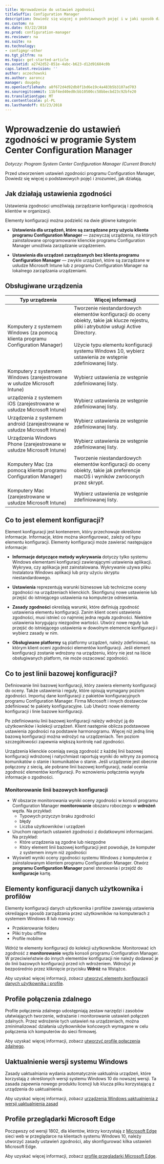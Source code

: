 ```yaml
---
title: Wprowadzenie do ustawień zgodności
titleSuffix: Configuration Manager
description: Dowiedz się więcej o podstawowych pojęć i w jaki sposób działają ustawienia zgodności
ms.custom: na
ms.date: 03/22/2018
ms.prod: configuration-manager
ms.reviewer: na
ms.suite: na
ms.technology:
- configmgr-other
ms.tgt_pltfrm: na
ms.topic: get-started-article
ms.assetid: a2742d52-851e-4abc-b623-d12d91684c0b
caps.latest.revision: ''
author: aczechowski
ms.author: aaroncz
manager: dougeby
ms.openlocfilehash: a8f672d4d92db8f1bd6e19c4a483b5b3107ad703
ms.sourcegitcommit: 11bf4ed40ed0cbb10500cc58bbecbd23c92bfe20
ms.translationtype: MT
ms.contentlocale: pl-PL
ms.lasthandoff: 03/23/2018
---
```

# <a name="get-started-with-compliance-settings-in-system-center-configuration-manager"></a>Wprowadzenie do ustawień zgodności w programie System Center Configuration Manager

*Dotyczy: Program System Center Configuration Manager (Current Branch)*

Przed utworzeniem ustawień zgodności programu Configuration Manager, Dowiedz się więcej o podstawowych pojęć i zrozumieć, jak działają.  



## <a name="how-compliance-settings-work"></a>Jak działają ustawienia zgodności  
 Ustawienia zgodności umożliwiają zarządzanie konfiguracją i zgodnością klientów w organizacji.  

 Elementy konfiguracji można podzielić na dwie główne kategorie:  

-   **Ustawienia dla urządzeń, które są zarządzane przy użyciu klienta programu Configuration Manager** — zazwyczaj urządzenia, na których zainstalowane oprogramowanie klienckie programu Configuration Manager umożliwia zarządzanie urządzeniem.  

-   **Ustawienia dla urządzeń zarządzanych bez klienta programu Configuration Manager** — zwykle urządzeń, które są zarządzane w usłudze Microsoft Intune lub z programu Configuration Manager na lokalnego zarządzania urządzeniami.  



## <a name="what-devices-are-supported"></a>Obsługiwane urządzenia  

| Typ urządzenia | Więcej informacji |  
|------------|----------------------|  
| Komputery z systemem Windows (za pomocą klienta programu Configuration Manager) | Tworzenie niestandardowych elementów konfiguracji do oceny obiekty, takie jak klucze rejestru, pliki i atrybutów usługi Active Directory.<br /><br /> Użycie typu elementu konfiguracji systemu Windows 10, wybierz ustawienia ze wstępnie zdefiniowanej listy. |  
| Komputery z systemem Windows (zarejestrowane w usłudze Microsoft Intune) | Wybierz ustawienia ze wstępnie zdefiniowanej listy. |  
| urządzenia z systemem iOS (zarejestrowane w usłudze Microsoft Intune) | Wybierz ustawienia ze wstępnie zdefiniowanej listy. |  
| Urządzenia z systemem android (zarejestrowane w usłudze Microsoft Intune) | Wybierz ustawienia ze wstępnie zdefiniowanej listy. |  
| Urządzenia Windows Phone (zarejestrowane w usłudze Microsoft Intune) | Wybierz ustawienia ze wstępnie zdefiniowanej listy. |  
| Komputery Mac (za pomocą klienta programu Configuration Manager) | Tworzenie niestandardowych elementów konfiguracji do oceny obiekty, takie jak preferencje macOS i wyników zwróconych przez skrypt. |  
| Komputery Mac (zarejestrowane w usłudze Microsoft Intune) | Wybierz ustawienia ze wstępnie zdefiniowanej listy. |  



## <a name="what-is-a-configuration-item"></a>Co to jest element konfiguracji?  
 Element konfiguracji jest kontenerem, który przechowuje określone informacje. Informacje, które można skonfigurować, zależy od typu elementu konfiguracji. Elementy konfiguracji może zawierać następujące informacje:

-   **Informacje dotyczące metody wykrywania** dotyczy tylko systemu Windows elementami konfiguracji zawierającymi ustawienia aplikacji. Wykrywa, czy aplikacja jest zainstalowana. Wykrywanie używa pliku Instalatora Windows aplikacji lub przy użyciu skryptu niestandardowego.  

-   **Ustawienia** reprezentują warunki biznesowe lub techniczne oceny zgodności na urządzeniach klienckich. Skonfiguruj nowe ustawienie lub przejść do istniejącego ustawienia na komputerze odniesienia.  

-   **Zasady zgodności** określają warunki, które definiują zgodność ustawienia elementu konfiguracji. Zanim klient oceni ustawienia zgodności, musi istnieć co najmniej jedna reguła zgodności. Niektóre ustawienia korygujący niezgodne wartości. Utwórz nowe reguły lub przejść do istniejącego ustawienia w dowolnym elemencie konfiguracji i wybierz zasady w nim.  

-   **Obsługiwane platformy** są platformy urządzeń, należy zdefiniować, na którym klient oceni zgodności elementów konfiguracji. Jeśli element konfiguracji zostanie wdrożony na urządzeniu, który nie jest na liście obsługiwanych platform, nie może oszacować zgodności.  



## <a name="what-is-a-configuration-baseline"></a>Co to jest linii bazowej konfiguracji?  
 Definiowanie linii bazowej konfiguracji, który zawiera elementy konfiguracji do oceny. Także ustawienia i reguły, które opisują wymagany poziom zgodności. Importuj dane konfiguracji z pakietów konfiguracyjnych programu Configuration Manager. Firma Microsoft i innych dostawców zdefiniować te pakiety konfiguracyjne. Lub Utwórz nowe elementy konfiguracji i linie bazowe konfiguracji.  

 Po zdefiniowaniu linii bazowej konfiguracji należy wdrożyć ją do użytkowników i kolekcji urządzeń. Klient następnie oblicza podstawowe ustawienia zgodności na podstawie harmonogramu. Więcej niż jedną linię bazową konfiguracji można wdrożyć na urządzeniach. Ten poziom szczegółowości zapewnia większą kontrolę nad zgodności. 

 Urządzenia klienckie oceniają swoją zgodność z każdej linii bazowej konfiguracji wdrożonej i natychmiast raportują wyniki do witryny za pomocą komunikatów o stanie i komunikatów o stanie. Jeśli urządzenie jest obecnie połączony z siecią, ale pobrane linii bazowej konfiguracji, nadal ocenia zgodność elementów konfiguracji. Po wznowieniu połączenia wysyła informacje o zgodności.  

### <a name="monitoring-configuration-baselines"></a>Monitorowanie linii bazowych konfiguracji
- W obszarze monitorowania wyniki oceny zgodności w konsoli programu Configuration Manager **monitorowanie** obszaru roboczego w **wdrożeń** węzła. Na przykład:
    - Typowych przyczyn braku zgodności
    - błędy
    - Liczba użytkowników i urządzeń
- Uruchom raportach ustawień zgodności z dodatkowymi informacjami. Na przykład:
    - Które urządzenia są zgodne lub niezgodne
    - Który element linii bazowej konfiguracji jest powoduje, że komputer z systemem innym niż zgodności
- Wyświetl wyniki oceny zgodności systemu Windows z komputerów z zainstalowanym klientem programu Configuration Manager. Otwórz **programu Configuration Manager** panel sterowania i przejdź do **konfiguracje** kartę.  



## <a name="user-data-and-profiles-configuration-items"></a>Elementy konfiguracji danych użytkownika i profilów  
 Elementy konfiguracji danych użytkownika i profilów zawierają ustawienia określające sposób zarządzania przez użytkowników na komputerach z systemem Windows 8 lub nowszy:  
   - Przekierowanie folderu
   - Pliki trybu offline
   - Profile mobilne  

Wdróż te elementy konfiguracji do kolekcji użytkowników. Monitorować ich zgodność z **monitorowanie** węzła konsoli programu Configuration Manager. W przeciwieństwie do innych elementów konfiguracji nie należy dodawać je do linii bazowych konfiguracji przed ich wdrożeniem. Wdrożyć je bezpośrednio przez kliknięcie przycisku **Wdróż** na Wstążce.  

 Aby uzyskać więcej informacji, zobacz [utworzyć elementy konfiguracji danych użytkownika i profile](/sccm/compliance/deploy-use/create-user-data-and-profiles-configuration-items).  



## <a name="remote-connection-profiles"></a>Profile połączenia zdalnego  
 Profile połączenia zdalnego udostępniają zestaw narzędzi i zasobów ułatwiających tworzenie, wdrażanie i monitorowanie ustawień połączeń zdalnych. Przez wdrożenie tych ustawień na urządzeniach, można zminimalizować działania użytkowników końcowych wymagane w celu połączenia ich komputerów do sieci firmowej.  

Aby uzyskać więcej informacji, zobacz [utworzyć profile połączenia zdalnego](/sccm/compliance/deploy-use/create-remote-connection-profiles).  



## <a name="windows-edition-upgrade"></a>Uaktualnienie wersji systemu Windows
Zasady uaktualniania wydania automatycznie uaktualnia urządzeń, które korzystają z określonych wersji systemu Windows 10 do nowszej wersji. Ta zasada zapewnia nowego produktu licencji lub klucza pliku korzystającą z urządzenia do uaktualnienia.

Aby uzyskać więcej informacji, zobacz [urządzenia Windows uaktualnienia z wersji uaktualnienia zasad](/sccm/compliance/deploy-use/upgrade-windows-version)



## <a name="microsoft-edge-browser-profiles"></a>Profile przeglądarki Microsoft Edge
<!-- 1357310 -->
Począwszy od wersji 1802, dla klientów, którzy korzystają z [Microsoft Edge](https://technet.microsoft.com/microsoft-edge/bb265256) sieci web w przeglądarce na klientach systemu Windows 10, należy utworzyć zasady ustawień zgodności, aby skonfigurować kilka ustawień Microsoft Edge. 

Aby uzyskać więcej informacji, zobacz [profile przeglądarki Microsoft Edge](/sccm/compliance/deploy-use/browser-profiles).

